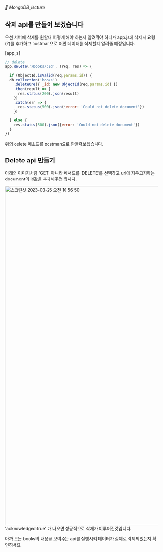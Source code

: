 ###### :cactus:  MongoDB_lecture


## 삭제 api를 만들어 보겠습니다  

우선 서버에 삭제를 원할때 어떻게 해야 하는지 알려줘야 하니까 app.js에 삭제시 요령(?)를 추가하고 postman으로 어떤 데이터를 삭제할지 알려줄 예정입니다.  


[app.js] 
```js
// delete
app.delete('/books/:id', (req, res) => {
  
  if (ObjectId.isValid(req.params.id)) {
  db.collection('books')
    .deleteOne({ _id: new ObjectId(req.params.id) })
    .then(result => {
      res.status(200).json(result)
    })
    .catch(err => {
      res.status(500).json({error: 'Could not delete document'})
    })

  } else {
    res.status(500).json({error: 'Could not delete document'})
  }
})
```
위의 delete 메소드를 postman으로 만들어보겠습니다.    

## Delete api 만들기   
아래의 이미지처럼 'GET' 아니라 메서드를 'DELETE'를 선택하고 url에 지우고자하는 document의 id값을 추가해주면 됩니다.  

<img width="1119" alt="스크린샷 2023-03-25 오전 10 56 50" src="https://user-images.githubusercontent.com/48478079/227679963-64f071bf-2402-4829-bfc8-a2c98e662b88.png">   
'acknowledged:true' 가 나오면 성공적으로 삭제가 이루어진것입니다.  

아까 모든 books의 내용을 보여주는 api를 실행시켜 데이터가 실제로 삭제되었는지 확인하세요


